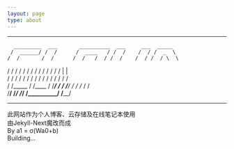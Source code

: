 ```yaml
---
layout: page
type: about
---
```


***********************************************************  
      _________  ___       __________  ___     ___  _____  
     /  ______/ /  /      /  ____   / /  /    /  / /  _  \  
    /  /       /  /      /  /   /  / /  /    /  / /  / \  \  
   /  /       /  /      /  /   /  / /  /    /  / /  /  |  |  
  /  /       /  /      /  /   /  / /  /    /  / /  /  /  /  
 /  /_____  /  /____  /  /___/  / /  /____/  / /  /_ /  /  
/________/ /_______/ /_________/ /__________/ /________/  

***********************************************************  
此网站作为个人博客、云存储及在线笔记本使用  
由Jekyll-Next魔改而成  
By a1 = σ(Wa0+b)  
Building...
